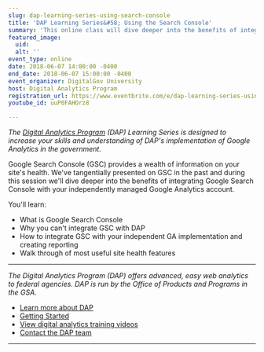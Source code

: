 ```yaml
---
slug: dap-learning-series-using-search-console
title: 'DAP Learning Series&#58; Using the Search Console'
summary: 'This online class will dive deeper into the benefits of integrating Google Search Console with your independently managed Google Analytics account'
featured_image: 
  uid: 
  alt: ''
event_type: online
date: 2018-06-07 14:00:00 -0400
end_date: 2018-06-07 15:00:00 -0400
event_organizer: DigitalGov University
host: Digital Analytics Program
registration_url: https://www.eventbrite.com/e/dap-learning-series-using-the-search-console-registration-42564409294
youtube_id: uuP0FAHOrz8

---
```


_The [Digital Analytics Program](https://www.digitalgov.gov/services/dap/) (DAP) Learning Series is designed to increase your skills and understanding of DAP's implementation of Google Analytics in the government._

Google Search Console (GSC) provides a wealth of information on your site's health. We've tangentially presented on GSC in the past and during this session we'll dive deeper into the benefits of integrating Google Search Console with your independently managed Google Analytics account. 

You'll learn: 

 - What is Google Search Console
 - Why you can't integrate GSC with DAP
 - How to integrate GSC with your independent GA implementation and creating reporting
 - Walk through of most useful site health features 

---

_The Digital Analytics Program (DAP) offers advanced, easy web analytics to federal agencies. DAP is run by the Office of Products and Programs in the GSA._

 - [Learn more about DAP](https://www.digitalgov.gov/services/dap/) 
 - [Getting Started](https://github.com/digital-analytics-program/gov-wide-code) 
 - [View digital analytics training videos](https://www.youtube.com/playlist?list=PLd9b-GuOJ3nFwlyvLFUtmDpYFKezhot8P) 
 - [Contact the DAP team](mailto:dap@support.digitalgov.gov) 

---
